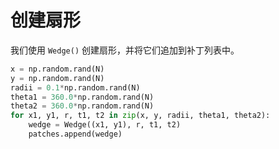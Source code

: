 # 创建扇形

我们使用 `Wedge()` 创建扇形，并将它们追加到补丁列表中。

```python
x = np.random.rand(N)
y = np.random.rand(N)
radii = 0.1*np.random.rand(N)
theta1 = 360.0*np.random.rand(N)
theta2 = 360.0*np.random.rand(N)
for x1, y1, r, t1, t2 in zip(x, y, radii, theta1, theta2):
    wedge = Wedge((x1, y1), r, t1, t2)
    patches.append(wedge)
```
